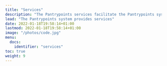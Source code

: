 ```yaml
---
title: "Services"
description: "The Pantrypoints services facilitate the Pantrypoints system"
lead: "The Pantrypoints system provides services"
date: 2022-01-18T19:58:14+01:00
lastmod: 2022-01-18T19:58:14+01:00
image: "/photos/code.jpg"
menu:
  docs:
    identifier: "services"
toc: true
weight: 9
---
```



